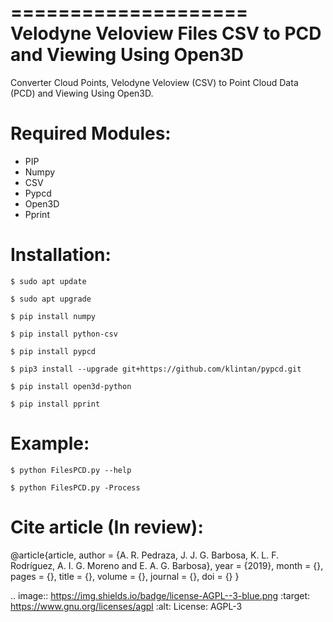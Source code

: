 ====================
Velodyne Veloview Files CSV to PCD and Viewing Using Open3D
====================

Converter Cloud Points, Velodyne Veloview (CSV) to Point Cloud Data (PCD) and Viewing Using Open3D.

Required Modules:
====================

  * PIP
  * Numpy
  * CSV
  * Pypcd
  * Open3D
  * Pprint

Installation:
==============================

``$ sudo apt update``

``$ sudo apt upgrade``

``$ pip install numpy``

``$ pip install python-csv``

``$ pip install pypcd``

``$ pip3 install --upgrade git+https://github.com/klintan/pypcd.git``

``$ pip install open3d-python``

``$ pip install pprint``



Example:
========

``$ python FilesPCD.py --help``

``$ python FilesPCD.py -Process``


Cite article (In review):
========

@article{article,
author = {A. R. Pedraza, J. J. G. Barbosa, K. L. F. Rodríguez, A. I. G. Moreno and E. A. G. Barbosa},
year = {2019},
month = {},
pages = {},
title = {},
volume = {},
journal = {},
doi = {}
}

  .. image:: https://img.shields.io/badge/license-AGPL--3-blue.png
   :target: https://www.gnu.org/licenses/agpl
   :alt: License: AGPL-3
